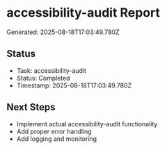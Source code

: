 # accessibility-audit Report

Generated: 2025-08-18T17:03:49.780Z

## Status
- Task: accessibility-audit
- Status: Completed
- Timestamp: 2025-08-18T17:03:49.780Z

## Next Steps
- Implement actual accessibility-audit functionality
- Add proper error handling
- Add logging and monitoring
